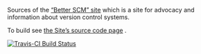 Sources of the [“Better SCM” site](http://better-scm.shlomifish.org/) which
is a site for advocacy and information about version control systems.

To build see
[the Site’s source code page](http://better-scm.shlomifish.org/source/) .

[![Travis-CI Build Status](https://travis-ci.org/shlomif/better-scm.svg?branch=master)](https://travis-ci.org/shlomif/better-scm)
